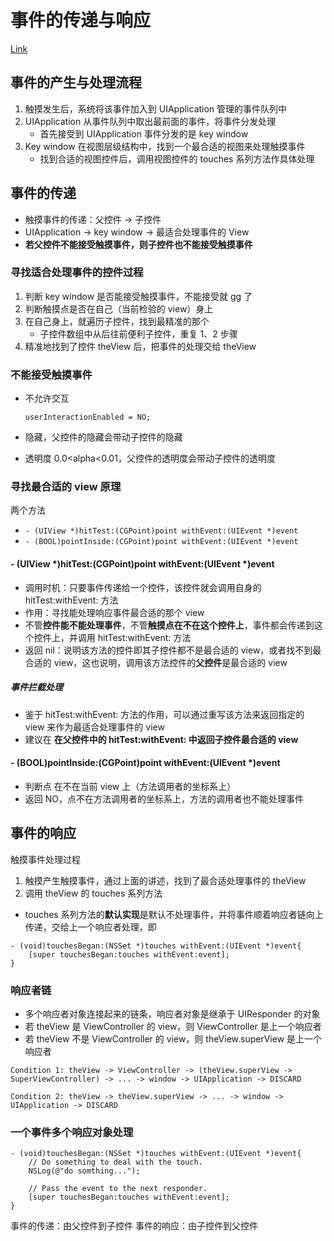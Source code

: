 # 事件的传递与响应

[Link](http://www.jianshu.com/p/2e074db792ba)

## 事件的产生与处理流程
1. 触摸发生后，系统将该事件加入到 UIApplication 管理的事件队列中
2. UIApplication 从事件队列中取出最前面的事件，将事件分发处理
	- 首先接受到 UIApplication 事件分发的是 key window
3. Key window 在视图层级结构中，找到一个最合适的视图来处理触摸事件
	- 找到合适的视图控件后，调用视图控件的 touches 系列方法作具体处理

## 事件的传递

- 触摸事件的传递：父控件 -> 子控件
- UIApplication -> key window -> 最适合处理事件的 View
- **若父控件不能接受触摸事件，则子控件也不能接受触摸事件**

### 寻找适合处理事件的控件过程
1. 判断 key window 是否能接受触摸事件，不能接受就 gg 了
2. 判断触摸点是否在自己（当前检验的 view）身上
3. 在自己身上，就遍历子控件，找到最精准的那个
	- 子控件数组中从后往前便利子控件，重复 1、2 步骤
4. 精准地找到了控件 theView 后，把事件的处理交给 theView

### 不能接受触摸事件
- 不允许交互

	```objc
	userInteractionEnabled = NO;
	```

- 隐藏，父控件的隐藏会带动子控件的隐藏
- 透明度 0.0<alpha<0.01，父控件的透明度会带动子控件的透明度

### 寻找最合适的 view 原理

两个方法
- `- (UIView *)hitTest:(CGPoint)point withEvent:(UIEvent *)event`
- `- (BOOL)pointInside:(CGPoint)point withEvent:(UIEvent *)event`

#### - (UIView *)hitTest:(CGPoint)point withEvent:(UIEvent *)event

- 调用时机：只要事件传递给一个控件，该控件就会调用自身的 hitTest:withEvent: 方法
- 作用：寻找能处理响应事件最合适的那个 view
- 不管**控件能不能处理事件**，不管**触摸点在不在这个控件上**，事件都会传递到这个控件上，并调用 hitTest:withEvent: 方法
- 返回 nil：说明该方法的控件即其子控件都不是最合适的 view，或者找不到最合适的 view，这也说明，调用该方法控件的**父控件**是最合适的 view

##### 事件拦截处理
- 鉴于 hitTest:withEvent: 方法的作用，可以通过重写该方法来返回指定的 view 来作为最适合处理事件的 view 
- 建议在 **在父控件中的 hitTest:withEvent: 中返回子控件最合适的 view**


#### - (BOOL)pointInside:(CGPoint)point withEvent:(UIEvent *)event

- 判断点 在不在当前 view 上（方法调用者的坐标系上）
- 返回 NO，点不在方法调用者的坐标系上，方法的调用者也不能处理事件

## 事件的响应

触摸事件处理过程
1. 触摸产生触摸事件，通过上面的讲述，找到了最合适处理事件的 theView
2. 调用 theView 的 touches 系列方法

- touches 系列方法的**默认实现**是默认不处理事件，并将事件顺着响应者链向上传递，交给上一个响应者处理，即

```objc
- (void)touchesBegan:(NSSet *)touches withEvent:(UIEvent *)event{ 
	[super touchesBegan:touches withEvent:event]; 
}
```

### 响应者链

- 多个响应者对象连接起来的链条，响应者对象是继承于 UIResponder 的对象
- 若 theView 是 ViewController 的 view，则 ViewController 是上一个响应者
- 若 theView 不是 ViewController 的 view，则 theView.superView 是上一个响应者

```plain
Condition 1: theView -> ViewController -> (theView.superView -> 
SuperViewController) -> ... -> window -> UIApplication -> DISCARD

Condition 2: theView -> theView.superView -> ... -> window -> UIApplication -> DISCARD
```

### 一个事件多个响应对象处理

```objc
- (void)touchesBegan:(NSSet *)touches withEvent:(UIEvent *)event{ 
	// Do something to deal with the touch.
	NSLog(@"do somthing...");
	
	// Pass the event to the next responder.
	[super touchesBegan:touches withEvent:event]; 
}
```

事件的传递：由父控件到子控件
事件的响应：由子控件到父控件

